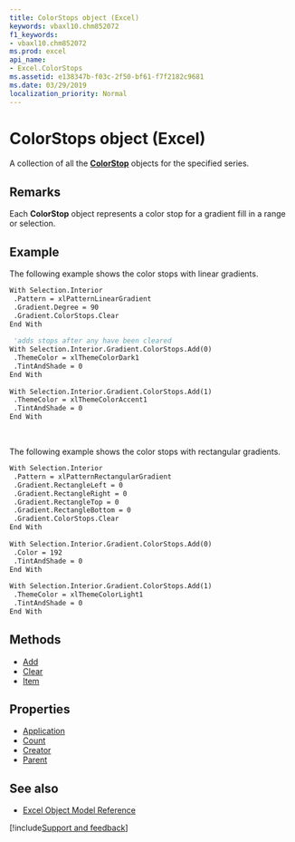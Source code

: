 ```yaml
---
title: ColorStops object (Excel)
keywords: vbaxl10.chm852072
f1_keywords:
- vbaxl10.chm852072
ms.prod: excel
api_name:
- Excel.ColorStops
ms.assetid: e138347b-f03c-2f50-bf61-f7f2182c9681
ms.date: 03/29/2019
localization_priority: Normal
---
```



# ColorStops object (Excel)

A collection of all the **[ColorStop](Excel.ColorStop.md)** objects for the specified series.


## Remarks

Each **ColorStop** object represents a color stop for a gradient fill in a range or selection.


## Example

The following example shows the color stops with linear gradients.

```vb
With Selection.Interior 
 .Pattern = xlPatternLinearGradient 
 .Gradient.Degree = 90 
 .Gradient.ColorStops.Clear 
End With 
 
 'adds stops after any have been cleared 
With Selection.Interior.Gradient.ColorStops.Add(0) 
 .ThemeColor = xlThemeColorDark1 
 .TintAndShade = 0 
End With 
 
With Selection.Interior.Gradient.ColorStops.Add(1) 
 .ThemeColor = xlThemeColorAccent1 
 .TintAndShade = 0 
End With
```

<br/>

The following example shows the color stops with rectangular gradients.

```vb
With Selection.Interior 
 .Pattern = xlPatternRectangularGradient 
 .Gradient.RectangleLeft = 0 
 .Gradient.RectangleRight = 0 
 .Gradient.RectangleTop = 0 
 .Gradient.RectangleBottom = 0 
 .Gradient.ColorStops.Clear 
End With 
 
With Selection.Interior.Gradient.ColorStops.Add(0) 
 .Color = 192 
 .TintAndShade = 0 
End With 
 
With Selection.Interior.Gradient.ColorStops.Add(1) 
 .ThemeColor = xlThemeColorLight1 
 .TintAndShade = 0 
End With
```


## Methods

- [Add](Excel.ColorStops.Add.md)
- [Clear](Excel.ColorStops.Clear.md)
- [Item](Excel.ColorStops.Item.md)

## Properties

- [Application](Excel.ColorStops.Application.md)
- [Count](Excel.ColorStops.Count.md)
- [Creator](Excel.ColorStops.Creator.md)
- [Parent](Excel.ColorStops.Parent.md)

## See also

- [Excel Object Model Reference](overview/Excel/object-model.md)

[!include[Support and feedback](~/includes/feedback-boilerplate.md)]